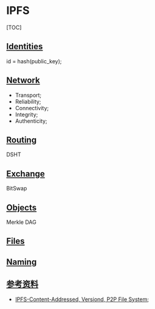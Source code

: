 # IPFS

<span id='toc'></span>
[TOC]

## [Identities](#toc)

id = hash(public_key);

## [Network](#toc)

- Transport;
- Reliability;
- Connectivity;
- Integrity;
- Authenticity;

## [Routing](#toc)

DSHT

## [Exchange](#toc)

BitSwap

## [Objects](#toc)

Merkle DAG

## [Files](#toc)

## [Naming](#toc)

## [参考资料](#toc)

- [IPFS-Content-Addressed, Versiond, P2P File System](https://github.com/ipfs/papers);
